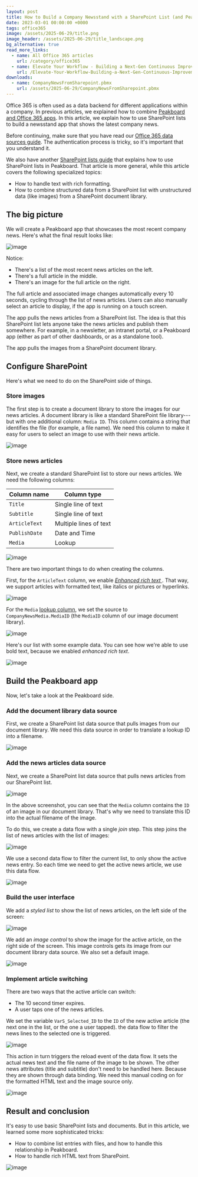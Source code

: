 ```yaml
---
layout: post
title: How to Build a Company Newsstand with a SharePoint List (and Peakboard Magic)
date: 2023-03-01 00:00:00 +0000
tags: office365
image: /assets/2025-06-29/title.png
image_header: /assets/2025-06-29/title_landscape.png
bg_alternative: true
read_more_links:
  - name: All Office 365 articles
    url: /category/office365
  - name: Elevate Your Workflow - Building a Next-Gen Continuous Improvement Board with Office 365 ToDo
    url: /Elevate-Your-Workflow-Building-a-Next-Gen-Continuous-Improvement-Board-with-Office-365-ToDo.html
downloads:
  - name: CompanyNewsFromSharepoint.pbmx
    url: /assets/2025-06-29/CompanyNewsFromSharepoint.pbmx
---
```

Office 365 is often used as a data backend for different applications within a company.
In previous articles, we explained how to combine [Peakboard and Office 365 apps](/category/office365). In this article, we explain how to use SharePoint lists to build a newsstand app that shows the latest company news.

Before continuing, make sure that you have read our [Office 365 data sources guide](/Getting-started-with-the-new-Office-365-Data-Sources.html). The authentication process is tricky, so it's important that you understand it.

We also have another [SharePoint lists guide](/SharePoint-Lists-in-Beast-Mode-Powered-by-Peakboard.html) that explains how to use SharePoint lists in Peakboard. That article is more general, while this article covers the following specialized topics:
* How to handle text with rich formatting.
* How to combine structured data from a SharePoint list with unstructured data (like images) from a SharePoint document library. 

## The big picture

We will create a Peakboard app that showcases the most recent company news. Here's what the final result looks like:

![image](/assets/2025-06-29/010.png)

Notice:
* There's a list of the most recent news articles on the left.
* There's a full article in the middle.
* There's an image for the full article on the right.

The full article and associated image changes automatically every 10 seconds, cycling through the list of news articles. Users can also manually select an article to display, if the app is running on a touch screen.

The app pulls the news articles from a SharePoint list. The idea is that this SharePoint list lets anyone take the news articles and publish them somewhere. For example, in a newsletter, an intranet portal, or a Peakboard app (either as part of other dashboards, or as a standalone tool).

The app pulls the images from a SharePoint document library.

## Configure SharePoint

Here's what we need to do on the SharePoint side of things.

### Store images

The first step is to create a document library to store the images for our news articles. A document library is like a standard SharePoint file library---but with one additional column: `Media ID`. This column contains a string that identifies the file (for example, a file name). We need this column to make it easy for users to select an image to use with their news article.

![image](/assets/2025-06-29/020.png)

### Store news articles

Next, we create a standard SharePoint list to store our news articles. We need the following columns:

| Column name   | Column type            |
| ------------- | ---------------------- |
| `Title`       | Single line of text    |
| `Subtitle`    | Single line of text    |
| `ArticleText` | Multiple lines of text |
| `PublishDate` | Date and Time          |
| `Media`       | Lookup                 |

<!-- | `NewsType` | Choice | -->

![image](/assets/2025-06-29/030.png)

There are two important things to do when creating the columns.

First, for the `ArticleText` column, we enable [*Enhanced rich text* ](https://support.microsoft.com/en-us/office/edit-a-rich-text-list-column-6ba62e7e-ee63-4716-9f95-f626770c3fff). That way, we support articles with formatted text, like italics or pictures or hyperlinks.

![image](/assets/2025-06-29/040.png)

For the `Media` [lookup column](https://support.microsoft.com/en-us/office/create-list-relationships-by-using-lookup-columns-80a3e0a6-8016-41fb-ad09-8bf16d490632), we set the source to `CompanyNewsMedia.MediaID` (the `MediaID` column of our image document library).

![image](/assets/2025-06-29/050.png)

Here's our list with some example data. You can see how we're able to use bold text, because we enabled *enhanced rich text*.

![image](/assets/2025-06-29/060.png)

## Build the Peakboard app

Now, let's take a look at the Peakboard side.

### Add the document library data source

First, we create a SharePoint list data source that pulls images from our document library. We need this data source in order to translate a lookup ID into a filename.

![image](/assets/2025-06-29/070.png)

### Add the news articles data source

Next, we create a SharePoint list data source that pulls news articles from our SharePoint list. 

![image](/assets/2025-06-29/080.png)

In the above screenshot, you can see that the `Media` column contains the `ID`  of an image in our document library. That's why we need to translate this ID into the actual filename of the image.

To do this, we create a data flow with a single *join* step. This step joins the list of news articles with the list of images:

![image](/assets/2025-06-29/090.png)

We use a second data flow to filter the current list, to only show the active news entry. So each time we need to get the active news article, we use this data flow.

![image](/assets/2025-06-29/100.png)

### Build the user interface

We add a *styled list* to show the list of news articles, on the left side of the screen:

![image](/assets/2025-06-29/110.png)

We add an *image control* to show the image for the active article, on the right side of the screen. This image controls gets its image from our document library data source. We also set a default image.

![image](/assets/2025-06-29/120.png)

### Implement article switching

There are two ways that the active article can switch:
* The 10 second timer expires.
* A user taps one of the news articles.

We set the variable `VarS_Selected_ID` to the `ID` of the new active article (the next one in the list, or the one a user tapped). the data flow to filter the news lines to the selected one is triggered. 

![image](/assets/2025-06-29/130.png)

This action in turn triggers the reload event of the data flow. It sets the actual news text and the file name of the image to be shown. The other news attributes (title and subtitle) don't need to be handled here. Because they are shown through data binding. We need this manual coding on for the formatted HTML text and the image source only.

![image](/assets/2025-06-29/140.png)

## Result and conclusion

It's easy to use basic SharePoint lists and documents. But in this article, we learned some more sophisticated tricks:
* How to combine list entries with files, and how to handle this relationship in Peakboard.
* How to handle rich HTML text from SharePoint.

![image](/assets/2025-06-29/result.gif)
